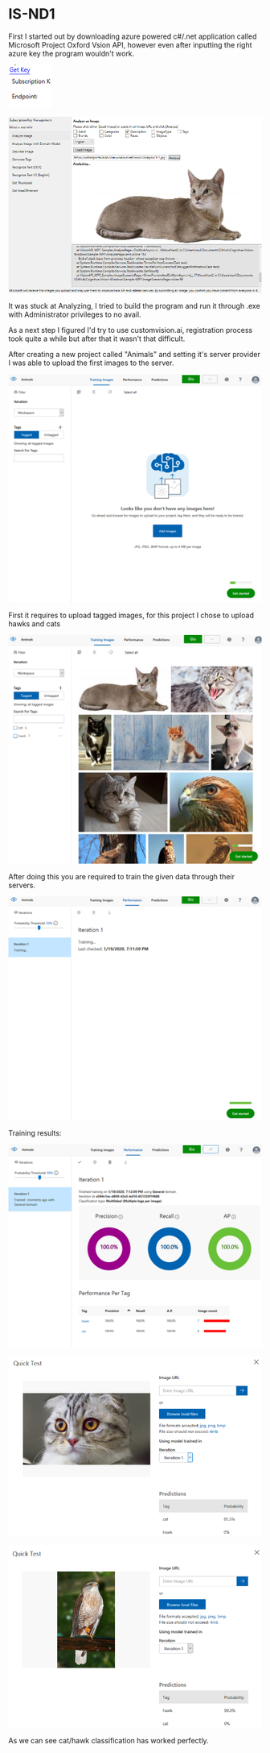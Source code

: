 # IS-ND1

First I started out by downloading azure powered c#/.net application called Microsoft Project Oxford Vsion API, however even after inputting the right azure key the program wouldn't work.

![](ExamplePictures/11.png)

![](ExamplePictures/10.png)

It was stuck at Analyzing, I tried to build the program and run it through .exe with Administrator privileges to no avail.

As a next step I figured I'd try to use customvision.ai, registration process took quite a while but after that it wasn't that difficult.

After creating a new project called "Animals" and setting it's server provider I was able to upload the first images to the server.


![](ExamplePictures/6.png)

First it requires to upload tagged images, for this project I chose to upload hawks and cats

![](ExamplePictures/5.png)

After doing this you are required to train the given data through their servers.

![](ExamplePictures/4.png)

Training results:

![](ExamplePictures/3.png)

![](ExamplePictures/2.png)

![](ExamplePictures/1.png)

As we can see cat/hawk classification has worked perfectly.
